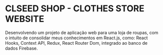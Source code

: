 # CLSEED SHOP - CLOTHES STORE WEBSITE

Desenvolvendo um projeto de aplicação web para uma loja de roupas, com o intuito de consolidar meus conhecimentos em React.js, como: React Hooks, Context API, Redux, React Router Dom, integrado ao banco de dados Firebase.
